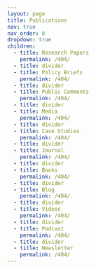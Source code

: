 ```yaml
---
layout: page
title: Publications
nav: true
nav_order: 8
dropdown: true
children:
  - title: Research Papers
    permalink: /404/
  - title: divider
  - title: Policy Briefs
    permalink: /404/
  - title: divider
  - title: Public Comments
    permalink: /404/
  - title: divider
  - title: Media
    permalink: /404/
  - title: divider
  - title: Case Studies
    permalink: /404/
  - title: divider
  - title: Journal
    permalink: /404/
  - title: divider
  - title: Books
    permalink: /404/
  - title: divider
  - title: Blog
    permalink: /404/
  - title: divider
  - title: Videos
    permalink: /404/
  - title: divider
  - title: Podcast
    permalink: /404/
  - title: divider
  - title: Newsletter
    permalink: /404/
---
```

